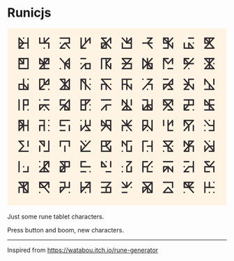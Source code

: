 # Runicjs

![Sample rune tablet](runicjs.png)

Just some rune tablet characters. 

Press button and boom, new characters. 

--- 

Inspired from https://watabou.itch.io/rune-generator
